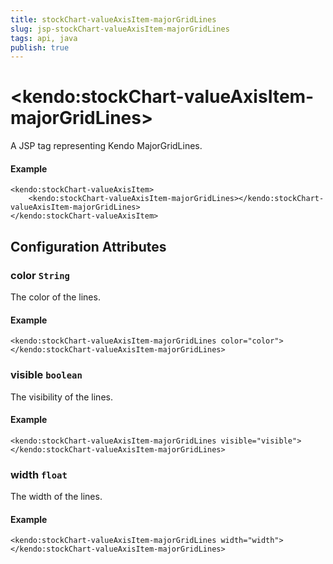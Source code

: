 ```yaml
---
title: stockChart-valueAxisItem-majorGridLines
slug: jsp-stockChart-valueAxisItem-majorGridLines
tags: api, java
publish: true
---
```


# \<kendo:stockChart-valueAxisItem-majorGridLines\>
A JSP tag representing Kendo MajorGridLines.

#### Example
    <kendo:stockChart-valueAxisItem>
        <kendo:stockChart-valueAxisItem-majorGridLines></kendo:stockChart-valueAxisItem-majorGridLines>
    </kendo:stockChart-valueAxisItem>


## Configuration Attributes


### color `String`

The color of the lines.

#### Example
    <kendo:stockChart-valueAxisItem-majorGridLines color="color">
    </kendo:stockChart-valueAxisItem-majorGridLines>



### visible `boolean`

The visibility of the lines.

#### Example
    <kendo:stockChart-valueAxisItem-majorGridLines visible="visible">
    </kendo:stockChart-valueAxisItem-majorGridLines>



### width `float`

The width of the lines.

#### Example
    <kendo:stockChart-valueAxisItem-majorGridLines width="width">
    </kendo:stockChart-valueAxisItem-majorGridLines>


